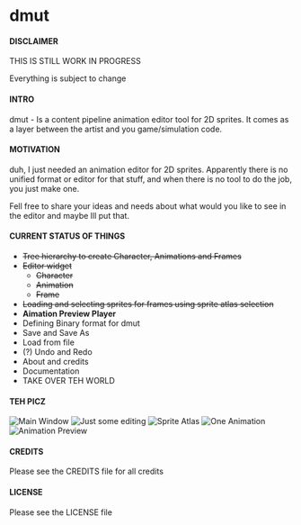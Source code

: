 dmut
====

#### DISCLAIMER
THIS IS STILL WORK IN PROGRESS

Everything is subject to change

#### INTRO
dmut - Is a content pipeline animation editor tool for 2D sprites. It comes as a layer between the artist and you game/simulation code.

#### MOTIVATION
duh, I just needed an animation editor for 2D sprites. Apparently there is no unified format or editor for that stuff, and when there is no tool to do the job, you just make one.

Fell free to share your ideas and needs about what would you like to see in the editor and maybe Ill put that.

#### CURRENT STATUS OF THINGS
+ ~~Tree hierarchy to create Character, Animations and Frames~~
+ ~~Editor widget~~
  + ~~Character~~
  + ~~Animation~~
  + ~~Frame~~
+ ~~Loading and selecting sprites for frames using sprite atlas selection~~
+ __Aimation Preview Player__
+ Defining Binary format for dmut
+ Save and Save As
+ Load from file
+ (?) Undo and Redo
+ About and credits
+ Documentation
+ TAKE OVER TEH WORLD

#### TEH PICZ
![](http://static.skwee357.com/dmut/mainwindow.png "Main Window")
![](http://static.skwee357.com/dmut/editing.png "Just some editing")
![](http://static.skwee357.com/dmut/atlas.png "Sprite Atlas")
![](http://static.skwee357.com/dmut/oneanimation.png "One Animation")
![](http://static.skwee357.com/dmut/animationpreview.png "Animation Preview")

#### CREDITS
Please see the CREDITS file for all credits

#### LICENSE
Please see the LICENSE file
